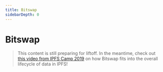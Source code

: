 ```yaml
---
title: Bitswap
sidebarDepth: 0
---
```


# Bitswap

> This content is still preparing for liftoff. In the meantime, check out [this video from IPFS Camp 2019](https://www.youtube.com/watch?v=fLUq0RkiTBA) on how Bitswap fits into the overall lifecycle of data in IPFS!
